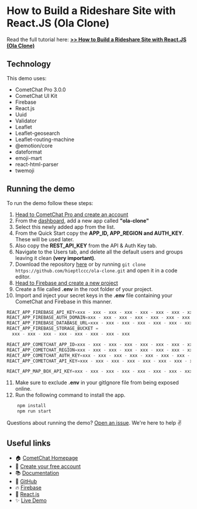 # How to Build a Rideshare Site with React.JS (Ola Clone)

Read the full tutorial here: [**>> How to Build a Rideshare Site with React.JS (Ola Clone)**](https://www.cometchat.com/tutorials/#)

## Technology

This demo uses:

- CometChat Pro 3.0.0
- CometChat UI Kit
- Firebase
- React.js
- Uuid
- Validator
- Leaflet
- Leaflet-geosearch
- Leaflet-routing-machine
- @emotion/core
- dateformat
- emoji-mart
- react-html-parser
- twemoji

## Running the demo

To run the demo follow these steps:

1. [Head to CometChat Pro and create an account](https://app.cometchat.com/signup)
2. From the [dashboard](https://app.cometchat.com/apps), add a new app called **"ola-clone"**
3. Select this newly added app from the list.
4. From the Quick Start copy the **APP_ID, APP_REGION and AUTH_KEY**. These will be used later.
5. Also copy the **REST_API_KEY** from the API & Auth Key tab.
6. Navigate to the Users tab, and delete all the default users and groups leaving it clean **(very important)**.
7. Download the repository [here](https://github.com/hieptlccc/ola-clone/archive/main.zip) or by running `git clone https://github.com/hieptlccc/ola-clone.git` and open it in a code editor.
8. [Head to Firebase and create a new project](https://console.firebase.google.com)
9. Create a file called **.env** in the root folder of your project.
10. Import and inject your secret keys in the **.env** file containing your CometChat and Firebase in this manner.

```js
REACT_APP_FIREBASE_API_KEY=xxx - xxx - xxx - xxx - xxx - xxx - xxx - xxx
REACT_APP_FIREBASE_AUTH_DOMAIN=xxx - xxx - xxx - xxx - xxx - xxx - xxx - xxx
REACT_APP_FIREBASE_DATABASE_URL=xxx - xxx - xxx - xxx - xxx - xxx - xxx - xxx
REACT_APP_FIREBASE_STORAGE_BUCKET =
  xxx - xxx - xxx - xxx - xxx - xxx - xxx - xxx

REACT_APP_COMETCHAT_APP_ID=xxx - xxx - xxx - xxx - xxx - xxx - xxx - xxx
REACT_APP_COMETCHAT_REGION=xxx - xxx - xxx - xxx - xxx - xxx - xxx - xxx
REACT_APP_COMETCHAT_AUTH_KEY=xxx - xxx - xxx - xxx - xxx - xxx - xxx - xxx
REACT_APP_COMETCHAT_API_KEY=xxx - xxx - xxx - xxx - xxx - xxx - xxx - xxx

REACT_APP_MAP_BOX_API_KEY=xxx - xxx - xxx - xxx - xxx - xxx - xxx - xxx

```

11. Make sure to exclude **.env** in your gitIgnore file from being exposed online.
12. Run the following command to install the app.

```sh
    npm install
    npm run start
```

Questions about running the demo? [Open an issue](https://github.com/hieptlccc/ola-clone/issues). We're here to help ✌️

## Useful links

- 🏠 [CometChat Homepage](https://app.cometchat.com/signup)
- 🚀 [Create your free account](https://app.cometchat.com/apps)
- 📚 [Documentation](https://prodocs.cometchat.com)
- 👾 [GitHub](https://www.github.com/cometchat-pro)
- 🔥 [Firebase](https://console.firebase.google.com)
- 🔷 [React.js](https://reactjs.org/)
- ✨ [Live Demo](https://ola-clone-iota.vercel.app/)
